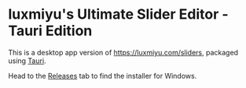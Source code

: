 # luxmiyu's Ultimate Slider Editor - Tauri Edition

This is a desktop app version of https://luxmiyu.com/sliders, packaged using [Tauri](https://tauri.app).

Head to the [Releases](https://github.com/luxmiyu/sliders-tauri/releases) tab to find the installer for Windows.